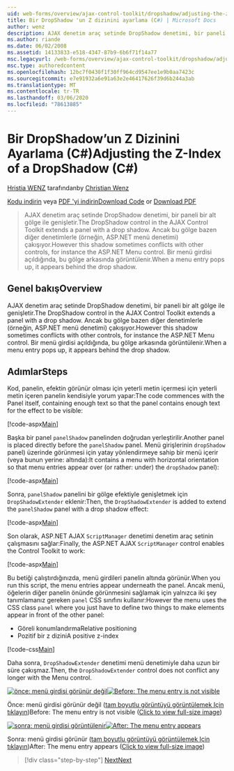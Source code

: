 ```yaml
---
uid: web-forms/overview/ajax-control-toolkit/dropshadow/adjusting-the-z-index-of-a-dropshadow-cs
title: Bir DropShadow 'un Z dizinini ayarlama (C#) | Microsoft Docs
author: wenz
description: AJAX denetim araç setinde DropShadow denetimi, bir paneli bir alt gölge ile genişletir. Bununla birlikte, bu gölge bazen diğer denetimlerle çelişmekte...
ms.author: riande
ms.date: 06/02/2008
ms.assetid: 14133833-e518-4347-87b9-6b6f71f14a77
msc.legacyurl: /web-forms/overview/ajax-control-toolkit/dropshadow/adjusting-the-z-index-of-a-dropshadow-cs
msc.type: authoredcontent
ms.openlocfilehash: 12bc7f0430f1f30ff964cd9547ee1e9b0aa7423c
ms.sourcegitcommit: e7e91932a6e91a63e2e46417626f39d6b244a3ab
ms.translationtype: MT
ms.contentlocale: tr-TR
ms.lasthandoff: 03/06/2020
ms.locfileid: "78613885"
---
```

# <a name="adjusting-the-z-index-of-a-dropshadow-c"></a><span data-ttu-id="ecdcc-104">Bir DropShadow’un Z Dizinini Ayarlama (C#)</span><span class="sxs-lookup"><span data-stu-id="ecdcc-104">Adjusting the Z-Index of a DropShadow (C#)</span></span>

<span data-ttu-id="ecdcc-105">[Hristia WENZ](https://github.com/wenz) tarafından</span><span class="sxs-lookup"><span data-stu-id="ecdcc-105">by [Christian Wenz](https://github.com/wenz)</span></span>

<span data-ttu-id="ecdcc-106">[Kodu indirin](https://download.microsoft.com/download/5/1/6/51652a81-500b-4f6b-88d3-617103e7941e/DropShadow1.cs.zip) veya [PDF 'yi indirin](https://download.microsoft.com/download/b/6/a/b6ae89ee-df69-4c87-9bfb-ad1eb2b23373/dropshadow1CS.pdf)</span><span class="sxs-lookup"><span data-stu-id="ecdcc-106">[Download Code](https://download.microsoft.com/download/5/1/6/51652a81-500b-4f6b-88d3-617103e7941e/DropShadow1.cs.zip) or [Download PDF](https://download.microsoft.com/download/b/6/a/b6ae89ee-df69-4c87-9bfb-ad1eb2b23373/dropshadow1CS.pdf)</span></span>

> <span data-ttu-id="ecdcc-107">AJAX denetim araç setinde DropShadow denetimi, bir paneli bir alt gölge ile genişletir.</span><span class="sxs-lookup"><span data-stu-id="ecdcc-107">The DropShadow control in the AJAX Control Toolkit extends a panel with a drop shadow.</span></span> <span data-ttu-id="ecdcc-108">Ancak bu gölge bazen diğer denetimlerle (örneğin, ASP.NET menü denetimi) çakışıyor.</span><span class="sxs-lookup"><span data-stu-id="ecdcc-108">However this shadow sometimes conflicts with other controls, for instance the ASP.NET Menu control.</span></span> <span data-ttu-id="ecdcc-109">Bir menü girdisi açıldığında, bu gölge arkasında görüntülenir.</span><span class="sxs-lookup"><span data-stu-id="ecdcc-109">When a menu entry pops up, it appears behind the drop shadow.</span></span>

## <a name="overview"></a><span data-ttu-id="ecdcc-110">Genel bakış</span><span class="sxs-lookup"><span data-stu-id="ecdcc-110">Overview</span></span>

<span data-ttu-id="ecdcc-111">AJAX denetim araç setinde DropShadow denetimi, bir paneli bir alt gölge ile genişletir.</span><span class="sxs-lookup"><span data-stu-id="ecdcc-111">The DropShadow control in the AJAX Control Toolkit extends a panel with a drop shadow.</span></span> <span data-ttu-id="ecdcc-112">Ancak bu gölge bazen diğer denetimlerle (örneğin, ASP.NET menü denetimi) çakışıyor.</span><span class="sxs-lookup"><span data-stu-id="ecdcc-112">However this shadow sometimes conflicts with other controls, for instance the ASP.NET Menu control.</span></span> <span data-ttu-id="ecdcc-113">Bir menü girdisi açıldığında, bu gölge arkasında görüntülenir.</span><span class="sxs-lookup"><span data-stu-id="ecdcc-113">When a menu entry pops up, it appears behind the drop shadow.</span></span>

## <a name="steps"></a><span data-ttu-id="ecdcc-114">Adımlar</span><span class="sxs-lookup"><span data-stu-id="ecdcc-114">Steps</span></span>

<span data-ttu-id="ecdcc-115">Kod, panelin, efektin görünür olması için yeterli metin içermesi için yeterli metin içeren panelin kendisiyle yorum yapar:</span><span class="sxs-lookup"><span data-stu-id="ecdcc-115">The code commences with the Panel itself, containing enough text so that the panel contains enough text for the effect to be visible:</span></span>

[!code-aspx[Main](adjusting-the-z-index-of-a-dropshadow-cs/samples/sample1.aspx)]

<span data-ttu-id="ecdcc-116">Başka bir panel `panelShadow` panelinden doğrudan yerleştirilir.</span><span class="sxs-lookup"><span data-stu-id="ecdcc-116">Another panel is placed directly before the `panelShadow` panel.</span></span> <span data-ttu-id="ecdcc-117">Menü girişlerinin `dropShadow` panel) üzerinde görünmesi için yatay yönlendirmeye sahip bir menü içerir (veya bunun yerine: altında):</span><span class="sxs-lookup"><span data-stu-id="ecdcc-117">It contains a menu with horizontal orientation so that menu entries appear over (or rather: under) the `dropShadow` panel):</span></span>

[!code-aspx[Main](adjusting-the-z-index-of-a-dropshadow-cs/samples/sample2.aspx)]

<span data-ttu-id="ecdcc-118">Sonra, `panelShadow` panelini bir gölge efektiyle genişletmek için `DropShadowExtender` eklenir:</span><span class="sxs-lookup"><span data-stu-id="ecdcc-118">Then, the `DropShadowExtender` is added to extend the `panelShadow` panel with a drop shadow effect:</span></span>

[!code-aspx[Main](adjusting-the-z-index-of-a-dropshadow-cs/samples/sample3.aspx)]

<span data-ttu-id="ecdcc-119">Son olarak, ASP.NET AJAX `ScriptManager` denetimi denetim araç setinin çalışmasını sağlar:</span><span class="sxs-lookup"><span data-stu-id="ecdcc-119">Finally, the ASP.NET AJAX `ScriptManager` control enables the Control Toolkit to work:</span></span>

[!code-aspx[Main](adjusting-the-z-index-of-a-dropshadow-cs/samples/sample4.aspx)]

<span data-ttu-id="ecdcc-120">Bu betiği çalıştırdığınızda, menü girdileri panelin altında görünür.</span><span class="sxs-lookup"><span data-stu-id="ecdcc-120">When you run this script, the menu entries appear underneath the panel.</span></span> <span data-ttu-id="ecdcc-121">Ancak menü, öğelerin diğer panelin önünde görünmesini sağlamak için yalnızca iki şey tanımlamanız gereken `panel` CSS sınıfını kullanır:</span><span class="sxs-lookup"><span data-stu-id="ecdcc-121">However the menu uses the CSS class `panel` where you just have to define two things to make elements appear in front of the other panel:</span></span>

- <span data-ttu-id="ecdcc-122">Göreli konumlandırma</span><span class="sxs-lookup"><span data-stu-id="ecdcc-122">Relative positioning</span></span>
- <span data-ttu-id="ecdcc-123">Pozitif bir z dizini</span><span class="sxs-lookup"><span data-stu-id="ecdcc-123">A positive z-index</span></span>

[!code-css[Main](adjusting-the-z-index-of-a-dropshadow-cs/samples/sample5.css)]

<span data-ttu-id="ecdcc-124">Daha sonra, `DropShadowExtender` denetimi menü denetimiyle daha uzun bir süre çakışmaz.</span><span class="sxs-lookup"><span data-stu-id="ecdcc-124">Then, the `DropShadowExtender` control does not conflict any longer with the Menu control.</span></span>

<span data-ttu-id="ecdcc-125">[![önce: menü girdisi görünür değil](adjusting-the-z-index-of-a-dropshadow-cs/_static/image2.png)](adjusting-the-z-index-of-a-dropshadow-cs/_static/image1.png)</span><span class="sxs-lookup"><span data-stu-id="ecdcc-125">[![Before: The menu entry is not visible](adjusting-the-z-index-of-a-dropshadow-cs/_static/image2.png)](adjusting-the-z-index-of-a-dropshadow-cs/_static/image1.png)</span></span>

<span data-ttu-id="ecdcc-126">Önce: menü girdisi görünür değil ([tam boyutlu görüntüyü görüntülemek Için tıklayın](adjusting-the-z-index-of-a-dropshadow-cs/_static/image3.png))</span><span class="sxs-lookup"><span data-stu-id="ecdcc-126">Before: The menu entry is not visible ([Click to view full-size image](adjusting-the-z-index-of-a-dropshadow-cs/_static/image3.png))</span></span>

<span data-ttu-id="ecdcc-127">[![sonra: menü girdisi görüntülenir](adjusting-the-z-index-of-a-dropshadow-cs/_static/image5.png)](adjusting-the-z-index-of-a-dropshadow-cs/_static/image4.png)</span><span class="sxs-lookup"><span data-stu-id="ecdcc-127">[![After: The menu entry appears](adjusting-the-z-index-of-a-dropshadow-cs/_static/image5.png)](adjusting-the-z-index-of-a-dropshadow-cs/_static/image4.png)</span></span>

<span data-ttu-id="ecdcc-128">Sonra: menü girdisi görünür ([tam boyutlu görüntüyü görüntülemek Için tıklayın](adjusting-the-z-index-of-a-dropshadow-cs/_static/image6.png))</span><span class="sxs-lookup"><span data-stu-id="ecdcc-128">After: The menu entry appears ([Click to view full-size image](adjusting-the-z-index-of-a-dropshadow-cs/_static/image6.png))</span></span>

> [!div class="step-by-step"]
> [<span data-ttu-id="ecdcc-129">Next</span><span class="sxs-lookup"><span data-stu-id="ecdcc-129">Next</span></span>](manipulating-dropshadow-properties-from-client-code-cs.md)
